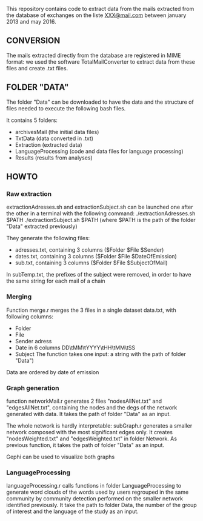 This repository contains code to extract data from the mails extracted from the database of exchanges on the liste XXX@mail.com 
between january 2013 and may 2016.

## CONVERSION

The mails extracted directly from the database are registered in MIME format: we used the software TotalMailConverter to extract data from these files and create .txt files.

## FOLDER "DATA"

The folder "Data" can be downloaded to have the data and the structure of files needed to execute the following bash files.

It contains 5 folders:
- archivesMail (the initial data files)
- TxtData (data converted in .txt)
- Extraction (extracted data)
- LanguageProcessing (code and data files for language processing)
- Results (results from analyses)

## HOWTO

### Raw extraction
extractionAdresses.sh and extractionSubject.sh can be launched one after the other in a terminal with the following command:
./extractionAdresses.sh $PATH
./extractionSubject.sh $PATH
(where $PATH is the path of the folder "Data" extracted previously)

They generate the following files:
- adresses.txt, containing 3 columns ($Folder $File $Sender)
- dates.txt, containing 3 columns ($Folder $File $DateOfEmission)
- sub.txt, containing 3 columns ($Folder $File $SubjectOfMail)

In subTemp.txt, the prefixes of the subject were removed, in order to have the same string for each mail of a chain

### Merging
Function merge.r merges the 3 files in a single dataset data.txt, with following columns:
- Folder
- File
- Sender adress
- Date in 6 columns DD\tMM\tYYYY\tHH\tMM\tSS
- Subject 
The function takes one input: a string with the path of folder "Data")

Data are ordered by date of emission

### Graph generation
function networkMail.r generates 2 files "nodesAllNet.txt" and "edgesAllNet.txt", containing the nodes and the degs of the network generated with data.
It takes the path of folder "Data" as an input.

The whole network is hardly interpretable: subGraph.r generates a smaller network composed with the most significant edges only. It creates "nodesWeighted.txt" and "edgesWeighted.txt" in folder Network.
As previous function, it takes the path of folder "Data" as an input.

Gephi can be used to visualize both graphs

### LanguageProcessing
languageProcessing.r calls functions in folder LanguageProcessing to generate word clouds of the words used by users regrouped in the same community by community detection performed on the smaller network identified previously.
It take the path to folder Data, the number of the group of interest and the language of the study as an input.


